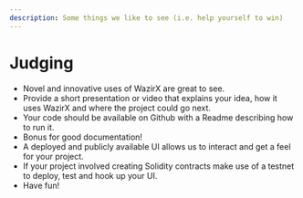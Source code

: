 ```yaml
---
description: Some things we like to see (i.e. help yourself to win)
---
```


# Judging

* Novel and innovative uses of WazirX are great to see. 
* Provide a short presentation or video that explains your idea, how it uses WazirX and where the project could go next.
* Your code should be available on Github with a Readme describing how to run it. 
* Bonus for good documentation!
* A deployed and publicly available UI allows us to interact and get a feel for your project.
* If your project involved creating Solidity contracts make use of a testnet to deploy, test and hook up your UI.
* Have fun!

